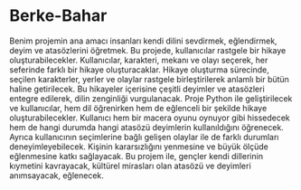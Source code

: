 # Berke-Bahar


Benim projemin ana amacı insanları kendi dilini sevdirmek, eğlendirmek, deyim ve atasözlerini öğretmek. Bu projede, kullanıcılar rastgele bir hikaye oluşturabilecekler. Kullanıcılar, karakteri, mekanı ve olayı seçerek, her seferinde farklı bir hikaye oluşturacaklar. Hikaye oluşturma sürecinde, seçilen karakterler, yerler ve olaylar rastgele birleştirilerek anlamlı bir bütün haline getirilecek. Bu hikayeler içerisine çeşitli deyimler ve atasözleri entegre edilerek, dilin zenginliği vurgulanacak. Proje Python ile geliştirilecek ve kullanıcılar, hem dil öğrenirken hem de eğlenceli bir şekilde hikaye oluşturabilecekler. Kullanıcı hem bir macera oyunu oynuyor gibi hissedecek hem de hangi durumda hangi atasözü deyimlerin kullanıldığını öğrenecek. Ayrıca kullanıcının seçimlerine bağlı gelişen olaylar ile de farklı durumları deneyimleyebilecek. Kişinin kararsızlığını yenmesine ve büyük ölçüde eğlenmesine katkı sağlayacak. Bu projem ile, gençler kendi dillerinin kıymetini kavrayacak, kültürel mirasları olan atasözü ve deyimleri anımsayacak, eğlenecek. 
